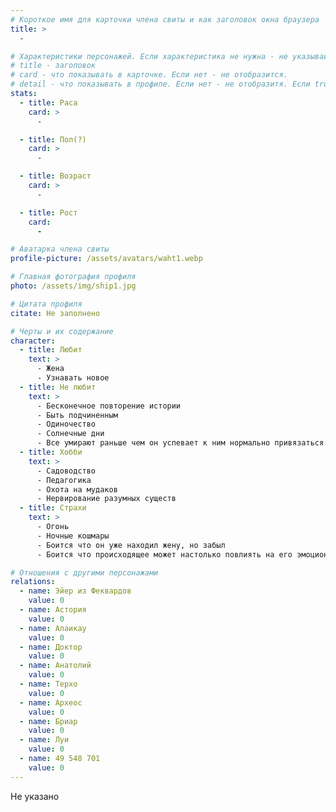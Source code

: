 ```yaml
---
# Короткое имя для карточки члена свиты и как заголовок окна браузера
title: >
  -

# Характеристики персонажей. Если характеристика не нужна - не указывай. Оставлять пустыми не надо.
# title - заголовок
# card - что показывать в карточке. Если нет - не отобразится.
# detail - что показывать в профиле. Если нет - не отобразитя. Если true - то же что и в карточке.
stats:
  - title: Раса
    card: >
      -

  - title: Пол(?)
    card: >
      -

  - title: Возраст
    card: >
      -

  - title: Рост
    card: 
      -

# Аватарка члена свиты
profile-picture: /assets/avatars/waht1.webp

# Главная фотография профиля
photo: /assets/img/ship1.jpg

# Цитата профиля
citate: Не заполнено

# Черты и их содержание
character:
  - title: Любит
    text: >
      - Жена
      - Узнавать новое
  - title: Не любит
    text: >
      - Бесконечное повторение истории
      - Быть подчиненным
      - Одиночество
      - Солнечные дни
      - Все умирают раньше чем он успевает к ним нормально привязаться.
  - title: Хобби
    text: >
      - Садоводство
      - Педагогика
      - Охота на мудаков
      - Нервирование разумных существ
  - title: Страхи
    text: >
      - Огонь
      - Ночные кошмары
      - Боится что он уже находил жену, но забыл
      - Боится что происходящее может настолько повлиять на его эмоциональное состояние что он потеряет контроль над своей формой.

# Отношения с другими персонажами
relations:
  - name: Эйер из Феквардов
    value: 0
  - name: Астория
    value: 0
  - name: Алаикаy
    value: 0
  - name: Доктор
    value: 0
  - name: Анатолий
    value: 0
  - name: Терхо
    value: 0
  - name: Археос
    value: 0
  - name: Бриар
    value: 0
  - name: Луи
    value: 0
  - name: 49 548 701
    value: 0
---
```


Не указано